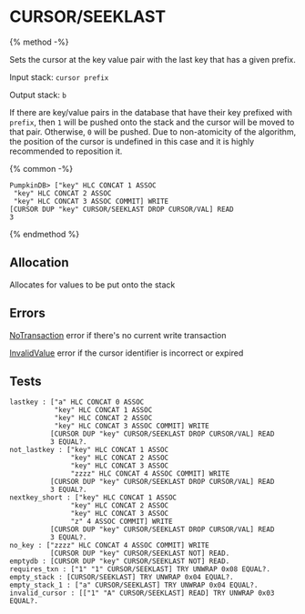 # CURSOR/SEEKLAST

{% method -%}

Sets the cursor at the key value pair with the last key that has a given prefix.

Input stack: `cursor prefix`

Output stack: `b` 

If there are key/value pairs in the database that have their key
prefixed with `prefix`, then `1` will be pushed onto the stack and the cursor will be
moved to that pair. Otherwise, `0` will be pushed. Due to non-atomicity of the algorithm,
the position of the cursor is undefined in this case and it is highly recommended to reposition it. 

{% common -%}

```
PumpkinDB> ["key" HLC CONCAT 1 ASSOC
 "key" HLC CONCAT 2 ASSOC
 "key" HLC CONCAT 3 ASSOC COMMIT] WRITE
[CURSOR DUP "key" CURSOR/SEEKLAST DROP CURSOR/VAL] READ
3
```

{% endmethod %}

## Allocation

Allocates for values to be put onto the stack

## Errors

[NoTransaction](../errors/NoValue.md) error if there's no current write transaction

[InvalidValue](../errors/InvalidValue.md) error if the cursor identifier is incorrect or expired

## Tests

```test
lastkey : ["a" HLC CONCAT 0 ASSOC
           "key" HLC CONCAT 1 ASSOC
           "key" HLC CONCAT 2 ASSOC
           "key" HLC CONCAT 3 ASSOC COMMIT] WRITE
          [CURSOR DUP "key" CURSOR/SEEKLAST DROP CURSOR/VAL] READ
          3 EQUAL?.
not_lastkey : ["key" HLC CONCAT 1 ASSOC
               "key" HLC CONCAT 2 ASSOC
               "key" HLC CONCAT 3 ASSOC
               "zzzz" HLC CONCAT 4 ASSOC COMMIT] WRITE
          [CURSOR DUP "key" CURSOR/SEEKLAST DROP CURSOR/VAL] READ
          3 EQUAL?.
nextkey_short : ["key" HLC CONCAT 1 ASSOC
               "key" HLC CONCAT 2 ASSOC
               "key" HLC CONCAT 3 ASSOC
               "z" 4 ASSOC COMMIT] WRITE
          [CURSOR DUP "key" CURSOR/SEEKLAST DROP CURSOR/VAL] READ
          3 EQUAL?.
no_key : ["zzzz" HLC CONCAT 4 ASSOC COMMIT] WRITE
          [CURSOR DUP "key" CURSOR/SEEKLAST NOT] READ.
emptydb : [CURSOR DUP "key" CURSOR/SEEKLAST NOT] READ.
requires_txn : ["1" "1" CURSOR/SEEKLAST] TRY UNWRAP 0x08 EQUAL?.
empty_stack : [CURSOR/SEEKLAST] TRY UNWRAP 0x04 EQUAL?.
empty_stack_1 : ["a" CURSOR/SEEKLAST] TRY UNWRAP 0x04 EQUAL?.
invalid_cursor : [["1" "A" CURSOR/SEEKLAST] READ] TRY UNWRAP 0x03 EQUAL?.
```
